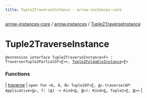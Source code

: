 ```yaml
---
title: Tuple2TraverseInstance - arrow-instances-core
---
```


[arrow-instances-core](../../index.html) / [arrow.instances](../index.html) / [Tuple2TraverseInstance](./index.html)

# Tuple2TraverseInstance

`@extension interface Tuple2TraverseInstance<F> : Traverse<Tuple2PartialOf<`[`F`](index.html#F)`>>, `[`Tuple2FoldableInstance`](../-tuple2-foldable-instance/index.html)`<`[`F`](index.html#F)`>`

### Functions

| [traverse](traverse.html) | `open fun <G, A, B> Tuple2Of<`[`F`](index.html#F)`, `[`A`](traverse.html#A)`>.traverse(AP: Applicative<`[`G`](traverse.html#G)`>, f: (`[`A`](traverse.html#A)`) -> Kind<`[`G`](traverse.html#G)`, `[`B`](traverse.html#B)`>): Kind<`[`G`](traverse.html#G)`, Tuple2<`[`F`](index.html#F)`, `[`B`](traverse.html#B)`>>` |

